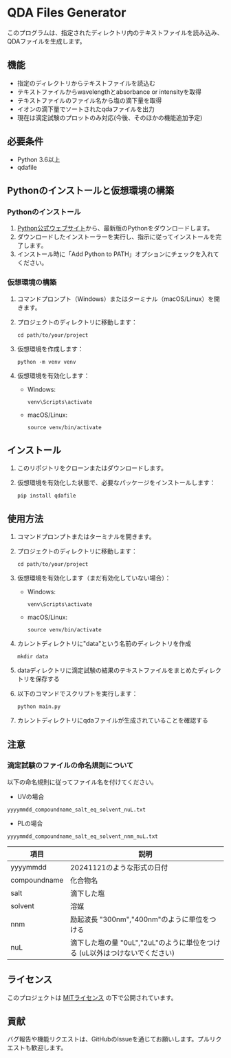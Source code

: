 # QDA Files Generator

このプログラムは、指定されたディレクトリ内のテキストファイルを読み込み、QDAファイルを生成します。

## 機能

- 指定のディレクトリからテキストファイルを読込む
- テキストファイルからwavelengthとabsorbance or intensityを取得
- テキストファイルのファイル名から塩の滴下量を取得
- イオンの滴下量でソートされたqdaファイルを出力
- 現在は滴定試験のプロットのみ対応(今後、そのほかの機能追加予定)

## 必要条件

- Python 3.6以上
- qdafile


## Pythonのインストールと仮想環境の構築

### Pythonのインストール

1. [Python公式ウェブサイト](https://www.python.org/downloads/)から、最新版のPythonをダウンロードします。
2. ダウンロードしたインストーラーを実行し、指示に従ってインストールを完了します。
3. インストール時に「Add Python to PATH」オプションにチェックを入れてください。

### 仮想環境の構築

1. コマンドプロンプト（Windows）またはターミナル（macOS/Linux）を開きます。

2. プロジェクトのディレクトリに移動します：
   ```
   cd path/to/your/project
   ```

3. 仮想環境を作成します：
   ```
   python -m venv venv
   ```

4. 仮想環境を有効化します：
   - Windows:
     ```
     venv\Scripts\activate
     ```
   - macOS/Linux:
     ```
     source venv/bin/activate
     ```

## インストール

1. このリポジトリをクローンまたはダウンロードします。

2. 仮想環境を有効化した状態で、必要なパッケージをインストールします：
   ```
   pip install qdafile
   ```


## 使用方法

1. コマンドプロンプトまたはターミナルを開きます。

2. プロジェクトのディレクトリに移動します：
   ```
   cd path/to/your/project
   ```

3. 仮想環境を有効化します（まだ有効化していない場合）：
   - Windows:
     ```
     venv\Scripts\activate
     ```
   - macOS/Linux:
     ```
     source venv/bin/activate
     ```


4. カレントディレクトリに"data"という名前のディレクトリを作成
    ```
    mkdir data
    ```

5. dataディレクトリに滴定試験の結果のテキストファイルをまとめたディレクトリを保存する

6. 以下のコマンドでスクリプトを実行します：
   ```
   python main.py
   ```

7. カレントディレクトリにqdaファイルが生成されていることを確認する


## 注意
### 滴定試験のファイルの命名規則について
以下の命名規則に従ってファイル名を付けてください。
- UVの場合
```
yyyymmdd_compoundname_salt_eq_solvent_nuL.txt
```
- PLの場合
```
yyyymmdd_compoundname_salt_eq_solvent_nnm_nuL.txt
```
| 項目         | 説明                                           |
|--------------|------------------------------------------------|
| yyyymmdd     | 20241121のような形式の日付                     |
| compoundname | 化合物名                                       |
| salt         | 滴下した塩                                     |
| solvent      | 溶媒                                           |
| nnm          | 励起波長 "300nm","400nm"のように単位をつける   |
| nuL          | 滴下した塩の量 "0uL","2uL"のように単位をつける (uL以外はつけないでください) |







## ライセンス

このプロジェクトは [MITライセンス](LICENSE) の下で公開されています。

## 貢献

バグ報告や機能リクエストは、GitHubのIssueを通じてお願いします。プルリクエストも歓迎します。



